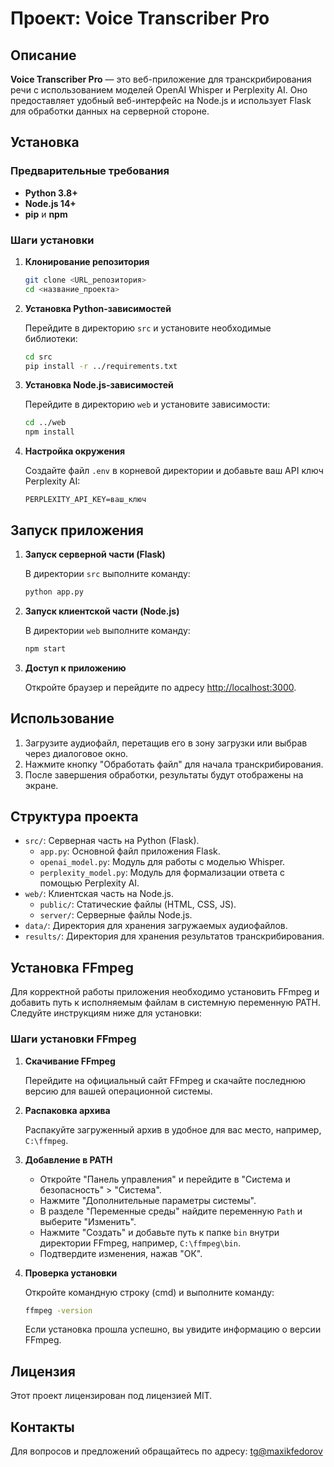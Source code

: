 # Проект: Voice Transcriber Pro

## Описание

**Voice Transcriber Pro** — это веб-приложение для транскрибирования речи с использованием моделей OpenAI Whisper и Perplexity AI. Оно предоставляет удобный веб-интерфейс на Node.js и использует Flask для обработки данных на серверной стороне.

## Установка

### Предварительные требования

- **Python 3.8+**
- **Node.js 14+**
- **pip** и **npm**

### Шаги установки

1. **Клонирование репозитория**

   ```bash
   git clone <URL_репозитория>
   cd <название_проекта>
   ```

2. **Установка Python-зависимостей**

   Перейдите в директорию `src` и установите необходимые библиотеки:

   ```bash
   cd src
   pip install -r ../requirements.txt
   ```

3. **Установка Node.js-зависимостей**

   Перейдите в директорию `web` и установите зависимости:

   ```bash
   cd ../web
   npm install
   ```

4. **Настройка окружения**

   Создайте файл `.env` в корневой директории и добавьте ваш API ключ Perplexity AI:

   ```
   PERPLEXITY_API_KEY=ваш_ключ
   ```

## Запуск приложения

1. **Запуск серверной части (Flask)**

   В директории `src` выполните команду:

   ```bash
   python app.py
   ```

2. **Запуск клиентской части (Node.js)**

   В директории `web` выполните команду:

   ```bash
   npm start
   ```

3. **Доступ к приложению**

   Откройте браузер и перейдите по адресу [http://localhost:3000](http://localhost:3000).

## Использование

1. Загрузите аудиофайл, перетащив его в зону загрузки или выбрав через диалоговое окно.
2. Нажмите кнопку "Обработать файл" для начала транскрибирования.
3. После завершения обработки, результаты будут отображены на экране.

## Структура проекта

- `src/`: Серверная часть на Python (Flask).
  - `app.py`: Основной файл приложения Flask.
  - `openai_model.py`: Модуль для работы с моделью Whisper.
  - `perplexity_model.py`: Модуль для формализации ответа с помощью Perplexity AI.
- `web/`: Клиентская часть на Node.js.
  - `public/`: Статические файлы (HTML, CSS, JS).
  - `server/`: Серверные файлы Node.js.
- `data/`: Директория для хранения загружаемых аудиофайлов.
- `results/`: Директория для хранения результатов транскрибирования.

## Установка FFmpeg

Для корректной работы приложения необходимо установить FFmpeg и добавить путь к исполняемым файлам в системную переменную PATH. Следуйте инструкциям ниже для установки:

### Шаги установки FFmpeg

1. **Скачивание FFmpeg**

   Перейдите на официальный сайт FFmpeg и скачайте последнюю версию для вашей операционной системы.

2. **Распаковка архива**

   Распакуйте загруженный архив в удобное для вас место, например, `C:\ffmpeg`.

3. **Добавление в PATH**

   - Откройте "Панель управления" и перейдите в "Система и безопасность" > "Система".
   - Нажмите "Дополнительные параметры системы".
   - В разделе "Переменные среды" найдите переменную `Path` и выберите "Изменить".
   - Нажмите "Создать" и добавьте путь к папке `bin` внутри директории FFmpeg, например, `C:\ffmpeg\bin`.
   - Подтвердите изменения, нажав "ОК".

4. **Проверка установки**

   Откройте командную строку (cmd) и выполните команду:

   ```bash
   ffmpeg -version
   ```

   Если установка прошла успешно, вы увидите информацию о версии FFmpeg.

## Лицензия

Этот проект лицензирован под лицензией MIT.

## Контакты

Для вопросов и предложений обращайтесь по адресу: 
[tg@maxikfedorov](https://t.me/maxikfedorov)
